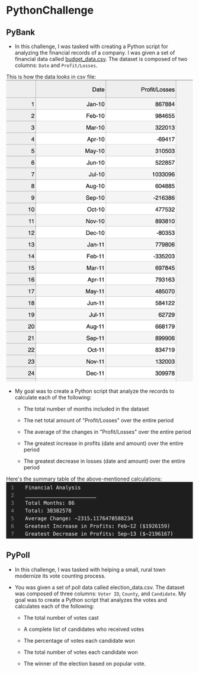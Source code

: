 # PythonChallenge

## PyBank

* In this challenge, I was tasked with creating a Python script for analyzing the financial records of a company. I was given a set of financial data called [budget_data.csv](PyBank/Resources/budget_data.csv). The dataset is composed of two columns: `Date` and `Profit/Losses`. 

This is how the data looks in csv file:
![budget_data](Images/budget_data.png)

* My goal was to create a Python script that analyze the records to calculate each of the following:

  * The total number of months included in the dataset

  * The net total amount of "Profit/Losses" over the entire period

  * The average of the changes in "Profit/Losses" over the entire period

  * The greatest increase in profits (date and amount) over the entire period

  * The greatest decrease in losses (date and amount) over the entire period


Here's the summary table of the above-mentioned calculations:
![bank_summary](Images/bank_summary.png)


## PyPoll


* In this challenge, I was tasked with helping a small, rural town modernize its vote counting process.

* You was given a set of poll data called election_data.csv. The dataset was composed of three columns: `Voter ID`, `County`, and `Candidate`. My goal was to create a Python script that analyzes the votes and calculates each of the following:

  * The total number of votes cast

  * A complete list of candidates who received votes

  * The percentage of votes each candidate won

  * The total number of votes each candidate won

  * The winner of the election based on popular vote.



